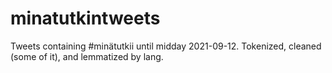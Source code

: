 # minatutkintweets

Tweets containing #minätutkii until midday 2021-09-12. Tokenized, cleaned (some of it), and lemmatized by lang.